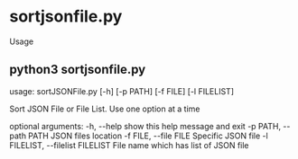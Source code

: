 # sortjsonfile.py
Usage

## python3 sortjsonfile.py
usage: sortJSONFile.py [-h] [-p PATH] [-f FILE] [-l FILELIST]

Sort JSON File or File List. Use one option at a time

optional arguments:
  -h, --help            show this help message and exit
  -p PATH, --path PATH  JSON files location
  -f FILE, --file FILE  Specific JSON file
  -l FILELIST, --filelist FILELIST
                        File name which has list of JSON file
